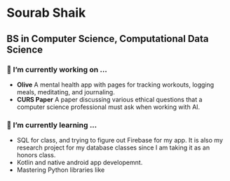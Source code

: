# Sourab Shaik
## BS in Computer Science, Computational Data Science

### 🔭 I’m currently working on ...
- **Olive** A mental health app with pages for tracking workouts, logging meals, meditating, and journaling.
- **CURS Paper** A paper discussing various ethical questions that a computer science professional must ask when working with AI.

### 🌱 I’m currently learning ...
- SQL for class, and trying to figure out Firebase for my app. It is also my research project for my database classes since I am taking it as an honors class.
- Kotlin and native android app developemnt.
- Mastering Python libraries like 




<!--
**ubernerd117/ubernerd117** is a ✨ _special_ ✨ repository because its `README.md` (this file) appears on your GitHub profile.

Here are some ideas to get you started:


- 🌱 I’m currently learning ...
- 👯 I’m looking to collaborate on ...
- 🤔 I’m looking for help with ...
- 💬 Ask me about ...
- 📫 How to reach me: ...
- 😄 Pronouns: ...
- ⚡ Fun fact: ...
-->
